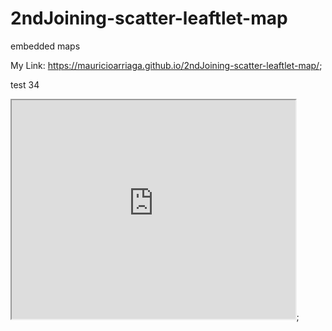 # 2ndJoining-scatter-leaftlet-map
embedded maps


My Link:  https://mauricioarriaga.github.io/2ndJoining-scatter-leaftlet-map/;

test 34

<iframe src="https://mauricioarriaga.github.io/highcharts-scatter-csv/" width="90%" height=350></iframe>;
